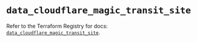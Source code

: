 # `data_cloudflare_magic_transit_site`

Refer to the Terraform Registry for docs: [`data_cloudflare_magic_transit_site`](https://registry.terraform.io/providers/cloudflare/cloudflare/5.6.0/docs/data-sources/magic_transit_site).
